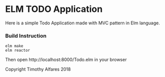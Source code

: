 ELM TODO Application
===

Here is a simple Todo Application made with MVC pattern in Elm language.

### Build Instruction
```
elm make
elm reactor
```

Then open http://localhost:8000/Todo.elm in your browser

Copyright Timothy Alfares 2018
